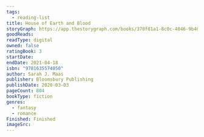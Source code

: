 ```yaml
---
tags:
  - reading-list
title: House of Earth and Blood
storyGraph: https://app.thestorygraph.com/books/370f81a1-8c0c-4046-9b40-52fbd727eca9
goodReads:
readType: digital
owned: false
ratingBook: 3
startDate:
endDate: 2021-04-18
isbn: "9781635574050"
author: Sarah J. Maas
publisher: Bloomsbury Publishing
publishDate: 2020-03-03
pageCount: 804
bookType: fiction
genres:
  - fantasy
  - romance
Finished: Finished
imageSrc:
---
```

